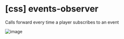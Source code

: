 # [css] events-observer
Calls forward every time a player subscribes to an event

![image](https://github.com/XST4G3/events-observer/assets/65786053/5572bb75-71f8-4037-a445-459da7a2845f)
